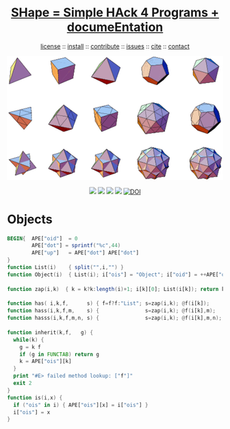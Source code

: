 <a name=top>
<h1 align=center>
   <a href="https://github.com/timm/shape/blob/master/README.md#top">
     SHape = Simple HAck 4   Programs + documeEntation
   </a>
</h1>
<p align=center>
   <a    href="https://github.com/timm/shape/blob/master/LICENSE.md#top">license</a>
   :: <a href="https://github.com/timm/shape/blob/master/INSTALL.md#top">install</a>
   :: <a href="https://github.com/timm/shape/blob/master/CODE_OF_CONDUCT.md#top">contribute</a>
   :: <a href="https://github.com/timm/shape/issues">issues</a>
   :: <a href="https://github.com/timm/shape/blob/master/CITATION.md#top">cite</a>
   :: <a href="https://github.com/timm/shape/blob/master/CONTACT.md#top">contact</a>
</p>
<p align=center>
   <img width=600 src="https://github.com/timm/misc/blob/master/odd/etc/img/solidgallery.gif">
</p>
<p align=center>
   <img src="https://img.shields.io/badge/language-gawk-orange">
   <img src="https://img.shields.io/badge/purpose-ai,se-blueviolet">
   <img src="https://img.shields.io/badge/platform-mac,*nux-informational">
   <a href="https://travis-ci.org/github/timm/shape"> <img src="https://travis-ci.org/timm/shape.svg?branch=master"></a>
   <a href="https://zenodo.org/badge/latestdoi/263210595"> <img src="https://zenodo.org/badge/263210595.svg" alt="DOI"></a>
</p>

# Objects

```awk
BEGIN{  APE["oid"]  = 0
        APE["dot"] = sprintf("%c",44)
        APE["up"]   = APE["dot"] APE["dot"]
}
function List(i)    { split("",i,"") }
function Object(i)  { List(i); i["ois"] = "Object"; i["oid"] = ++APE["oid"] }

function zap(i,k)  { k = k?k:length(i)+1; i[k][0]; List(i[k]); return k } 

function has( i,k,f,      s) { f=f?f:"List"; s=zap(i,k); @f(i[k]);     return s}
function hass(i,k,f,m,    s) {               s=zap(i,k); @f(i[k],m);   return s}
function hasss(i,k,f,m,n, s) {               s=zap(i,k); @f(i[k],m,n); return s}

function inherit(k,f,   g) {
  while(k) {
    g = k f
    if (g in FUNCTAB) return g
    k = APE["ois"][k]
  }
  print "#E> failed method lookup: ["f"]"
  exit 2
}
function is(i,x) {
  if ("ois" in i) { APE["ois"][x] = i["ois"] }
  i["ois"] = x
}
```
